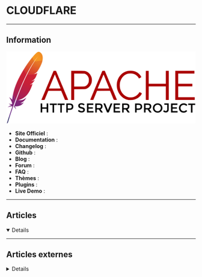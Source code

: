 # CLOUDFLARE
----

## <i class="fa-solid fa-hashtag"></i> Information

![Logo](../../_media/apps/apache_http_server/apache_http_server_logo.svg ':size=250 :no-zoom')


> <i class="fa-solid fa-quote-left"></i>  <i class="fa-solid fa-quote-left fa-rotate-180"></i>


- <i class="fa-solid fa-globe"></i> **Site Officiel** : 
- <i class="fa-solid fa-book"></i> **Documentation** : 
- <i class="fa-solid fa-file-circle-question"></i> **Changelog** : 
- <i class="fa-brands fa-github"></i> **Github** : 
- <i class="fab fa-blogger-b"></i> **Blog** :
- <i class="fas fa-comments"></i> **Forum** :
- <i class="far fa-question-circle"></i> **FAQ** : 
- <i class="far fa-calendar-alt"></i> **Thèmes** : 
- <i class="fas fa-tools"></i> **Plugins** : 
- <i class="far fa-calendar-alt"></i> **Live Demo** : 

---

## <i class="fa-regular fa-newspaper"></i> Articles

<details open>

</details>

---

## <i class="fa-solid fa-glasses"></i> Articles externes

<details>

- [Building a Full-Stack Serverless Application with Cloudflare Workers](https://css-tricks.com/building-a-full-stack-serverless-application-with-cloudflare-workers/)
- [CloudFlare : Changer vos DNS pour protéger vos enfants](https://www.tech2tech.fr/cloudflare-changer-vos-dns-pour-proteger-vos-enfants/)
- [Comment héberger un site web en utilisant Cloudflare et Nginx sur Ubuntu 18.04](https://www.digitalocean.com/community/tutorials/how-to-host-a-website-using-cloudflare-and-nginx-on-ubuntu-18-04-fr)
- [Comment héberger un site web en utilisant Cloudflare et Nginx sur Ubuntu 20.04](https://www.digitalocean.com/community/tutorials/how-to-host-a-website-using-cloudflare-and-nginx-on-ubuntu-20-04-fr)
- [How To Host a Website Using Cloudflare and Nginx on Ubuntu 18.04](https://www.digitalocean.com/community/tutorials/how-to-host-a-website-using-cloudflare-and-nginx-on-ubuntu-18-04)
- [How To Host a Website Using Cloudflare and Nginx on Ubuntu 20.04](https://www.digitalocean.com/community/tutorials/how-to-host-a-website-using-cloudflare-and-nginx-on-ubuntu-20-04)

</details>
